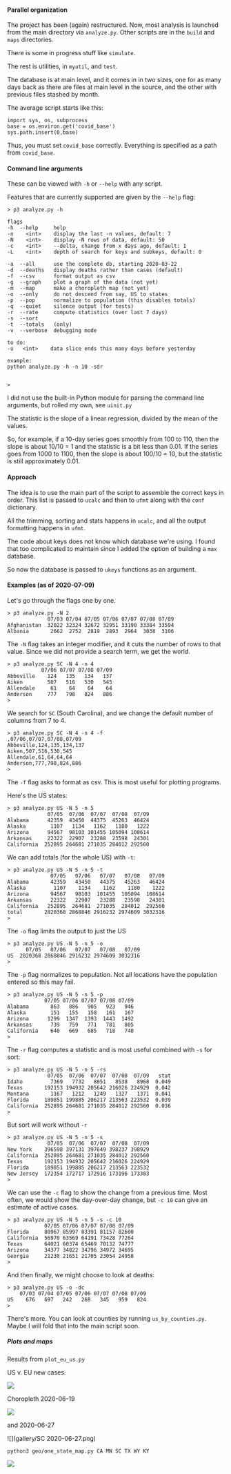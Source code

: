 #### Parallel organization

The project has been (again) restructured.  Now, most analysis is launched from the main directory via ``analyze.py``.  Other scripts are in the  ``build`` and ``maps`` directories.  

There is some in progress stuff like ``simulate``.

The rest is utilities, in ``myutil``, and ``test``.

The database is at main level, and it comes in in two sizes, one for as many days back as there are files at main level in the source, and the other with previous files stashed by month.

The average script starts like this:

    import sys, os, subprocess
    base = os.environ.get('covid_base')
    sys.path.insert(0,base)
    
Thus, you must set ``covid_base`` correctly.  Everything is specified as a path from ``covid_base``.

#### Command line arguments

These can be viewed with ``-h`` or ``--help`` with any script.

Features that are currently supported are given by the ``--help`` flag:

	> p3 analyze.py -h
	
	flags
	-h  --help     help
	-n    <int>    display the last -n values, default: 7
	-N    <int>    display -N rows of data, default: 50
	-c    <int>    --delta, change from x days ago, default: 1
	-L    <int>    depth of search for keys and subkeys, default: 0
	
	-a  --all      use the complete db, starting 2020-03-22
	-d  --deaths   display deaths rather than cases (default)
	-f  --csv      format output as csv
	-g  --graph    plot a graph of the data (not yet)
	-m  --map      make a choropleth map (not yet)
	-o  --only     do not descend from say, US to states
	-p  --pop      normalize to population (this disables totals)
	-q  --quiet    silence output (for tests)
	-r  --rate     compute statistics (over last 7 days)
	-s  --sort     
	-t  --totals   (only)
	-v  --verbose  debugging mode
	
	to do:
	-u   <int>    data slice ends this many days before yesterday 
	
	example:
	python analyze.py -h -n 10 -sdr
	
	
	>

I did not use the built-in Python module for parsing the command line arguments, but rolled my own, see ``uinit.py``

The statistic is the slope of a linear regression, divided by the mean of the values.  

So, for example, if a 10-day series goes smoothly from 100 to 110, then the slope is about 10/10 = 1 and the statistic is a bit less than 0.01.  If the series goes from 1000 to 1100, then the slope is about 100/10 = 10, but the statistic is still approximately 0.01.

#### Approach

The idea is to use the main part of the script to assemble the correct keys in order.  This list is passed to ``ucalc`` and then to ``ufmt`` along with the ``conf`` dictionary.

All the trimming, sorting and stats happens in ``ucalc``, and all the output formatting happens in ``ufmt``.

The code about keys does not know which database we're using.  I found that too complicated to maintain since I added the option of building a ``max`` database.  

So now the database is passed to ``ukeys`` functions as an argument.

#### Examples (as of 2020-07-09)

Let's go through the flags one by one.

    > p3 analyze.py -N 2
	             07/03 07/04 07/05 07/06 07/07 07/08 07/09
	Afghanistan  32022 32324 32672 32951 33190 33384 33594
	Albania       2662  2752  2819  2893  2964  3038  3106

The ``-N`` flag takes an integer modifier, and it cuts the number of rows to that value.  Since we did not provide a search term, we get the world.

    > p3 analyze.py SC -N 4 -n 4
	           07/06 07/07 07/08 07/09
	Abbeville    124   135   134   137
	Aiken        507   516   530   545
	Allendale     61    64    64    64
	Anderson     777   798   824   886
	>

We search for ``SC`` (South Carolina), and we change the default number of columns from 7 to 4.

    > p3 analyze.py SC -N 4 -n 4 -f
	,07/06,07/07,07/08,07/09
	Abbeville,124,135,134,137
	Aiken,507,516,530,545
	Allendale,61,64,64,64
	Anderson,777,798,824,886
	>

The ``-f`` flag asks to format as csv.  This is most useful for plotting programs.

Here's the US states:

	> p3 analyze.py US -N 5 -n 5
	             07/05  07/06  07/07  07/08  07/09
	Alabama      42359  43450  44375  45263  46424
	Alaska        1107   1134   1162   1180   1222
	Arizona      94567  98103 101455 105094 108614
	Arkansas     22322  22907  23288  23598  24301
	California  252895 264681 271035 284012 292560


We can add totals (for the whole US) with ``-t``:

	> p3 analyze.py US -N 5 -n 5 -t
	              07/05   07/06   07/07   07/08   07/09
	Alabama       42359   43450   44375   45263   46424
	Alaska         1107    1134    1162    1180    1222
	Arizona       94567   98103  101455  105094  108614
	Arkansas      22322   22907   23288   23598   24301
	California   252895  264681  271035  284012  292560
	total       2820368 2868846 2916232 2974609 3032316
	>

The ``-o`` flag limits the output to just the US

	> p3 analyze.py US -N 5 -n 5 -o
	      07/05   07/06   07/07   07/08   07/09
	US  2820368 2868846 2916232 2974609 3032316
	>

The ``-p`` flag normalizes to population.  Not all locations have the population entered so this may fail.

	> p3 analyze.py US -N 5 -n 5 -p
	            07/05 07/06 07/07 07/08 07/09
	Alabama       863   886   905   923   946
	Alaska        151   155   158   161   167
	Arizona      1299  1347  1393  1443  1492
	Arkansas      739   759   771   781   805
	California    640   669   685   718   740
	> 

The ``-r`` flag computes a statistic and is most useful combined with ``-s`` for sort:

	> p3 analyze.py US -N 5 -n 5 -rs
	             07/05  07/06  07/07  07/08  07/09   stat
	Idaho         7369   7732   8051   8538   8968  0.049
	Texas       192153 194932 205642 216026 224929  0.042
	Montana       1167   1212   1249   1327   1371  0.041
	Florida     189851 199885 206217 213563 223532  0.039
	California  252895 264681 271035 284012 292560  0.036
	>

But sort will work without ``-r``

	> p3 analyze.py US -N 5 -n 5 -s 
	             07/05  07/06  07/07  07/08  07/09
	New York    396598 397131 397649 398237 398929
	California  252895 264681 271035 284012 292560
	Texas       192153 194932 205642 216026 224929
	Florida     189851 199885 206217 213563 223532
	New Jersey  172354 172717 172916 173196 173383
	>

We can use the ``-c`` flag to show the change from a previous time.  Most often, we would show the day-over-day change, but ``-c 10`` can give an estimate of active cases.

	> p3 analyze.py US -N 5 -n 5 -s -c 10
	            07/05 07/06 07/07 07/08 07/09
	Florida     80967 85997 83391 81157 82600
	California  56970 63569 64191 73428 77264
	Texas       64021 60374 65469 70132 74777
	Arizona     34377 34822 34796 34972 34695
	Georgia     21230 21651 21705 23054 24958
	>

And then finally, we might choose to look at deaths:

    > p3 analyze.py US -o -dc            
	    07/03 07/04 07/05 07/06 07/07 07/08 07/09
	US    676   697   242   268   345   959   824
	> 

There's more.  You can look at counties by running ``us_by_counties.py``.  Maybe I will fold that into the main script soon.

##### Plots and maps

Results from ``plot_eu_us.py``

US v. EU new cases:

![](gallery/US_EU-06-28b.png)

Choropleth 2020-06-19

![](gallery/us-choro-06-19.png)

and 2020-06-27

![](gallery/SC 2020-06-27.png)

    python3 geo/one_state_map.py CA MN SC TX WY KY
    
![](gallery/states.png)
